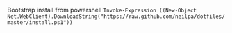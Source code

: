 Bootstrap install from powershell
`Invoke-Expression ((New-Object Net.WebClient).DownloadString("https://raw.github.com/neilpa/dotfiles/master/install.ps1"))`
